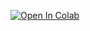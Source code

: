[![Open In Colab](https://colab.research.google.com/assets/colab-badge.svg)](https://colab.research.google.com/github/sidsanc/258_DeepLearning/blob/main/Assignment1/1a/Part-1/CNN_learner_ImageClassification/Malaria_Detection_FastAI.ipynb)
